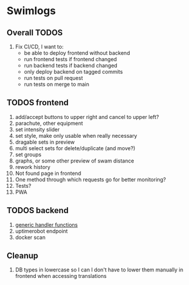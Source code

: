 # Swimlogs

## Overall TODOS

1. Fix CI/CD, I want to:
   - be able to deploy frontend without backend
   - run frontend tests if frontend changed
   - run backend tests if backend changed
   - only deploy backend on tagged commits
   - run tests on pull request
   - run tests on merge to main

## TODOS frontend

1. add/accept buttons to upper right and cancel to upper left?
2. parachute, other equipment
3. set intensity slider
4. set style, make only usable when really necessary
5. dragable sets in preview
6. multi select sets for delete/duplicate (and move?)
7. set groups
8. graphs, or some other preview of swam distance
9. rework history
10. Not found page in frontend
11. One method through which requests go for better monitoring?
12. Tests?
13. PWA

## TODOS backend

1. [generic handler functions](https://www.willem.dev/articles/generic-http-handlers/)
2. uptimerobot endpoint
3. docker scan

## Cleanup

1. DB types in lowercase so I can I don't have to lower them manually in frontend
   when accessing translations
